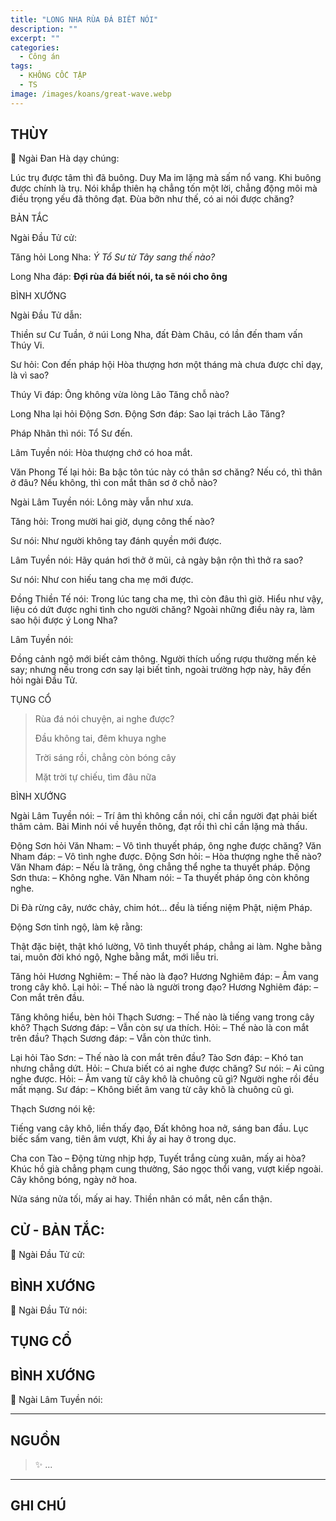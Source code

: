 ```yaml
---
title: "LONG NHA RÙA ĐÁ BIẾT NÓI"
description: ""
excerpt: ""
categories:
  - Công án
tags:
  - KHÔNG CỐC TẬP
  - TS 
image: /images/koans/great-wave.webp
---
```


## THÙY

📢 Ngài Đan Hà dạy chúng:

Lúc trụ được tâm thì đã buông. Duy Ma im lặng mà sấm nổ vang. 
Khi buông được chính là trụ. 
Nói khắp thiên hạ chẳng tốn một lời, chẳng động môi mà điều trọng yếu đã thông đạt. 
Đùa bỡn như thế, có ai nói được chăng?

BẢN TẮC

Ngài Đầu Tử cử:

Tăng hỏi Long Nha: *Ý Tổ Sư từ Tây sang thế nào?*

Long Nha đáp: **Đợi rùa đá biết nói, ta sẽ nói cho ông**

BÌNH XƯỚNG

Ngài Đầu Tử dẫn:

Thiền sư Cư Tuần, ở núi Long Nha, đất Đàm Châu, có lần đến tham vấn Thúy Vi. 

Sư hỏi: Con đến pháp hội Hòa thượng hơn một tháng mà chưa được chỉ dạy, là vì sao?

Thúy Vi đáp: Ông không vừa lòng Lão Tăng chỗ nào?

Long Nha lại hỏi Động Sơn. Động Sơn đáp: Sao lại trách Lão Tăng?

Pháp Nhãn thì nói: Tổ Sư đến.

Lâm Tuyền nói: Hòa thượng chớ có hoa mắt.

Văn Phong Tế lại hỏi: Ba bậc tôn túc này có thân sơ chăng? Nếu có, thì thân ở đâu? Nếu không, thì con mắt thân sơ ở chỗ nào?

Ngài Lâm Tuyền nói: Lông mày vẫn như xưa.

Tăng hỏi: Trong mười hai giờ, dụng công thế nào?

Sư nói: Như người không tay đánh quyền mới được.

Lâm Tuyền nói: Hãy quán hơi thở ở mũi, cả ngày bận rộn thì thở ra sao?

Sư nói: Như con hiếu tang cha mẹ mới được.

Đồng Thiền Tế nói: Trong lúc tang cha mẹ, thì còn đâu thì giờ. 
Hiểu như vậy, liệu có dứt được nghi tình cho người chăng? Ngoài những điều này ra, làm sao hội được ý Long Nha?

Lâm Tuyền nói: 

Đồng cảnh ngộ mới biết cảm thông. 
Người thích uống rượu thường mến kẻ say; nhưng nếu trong cơn say lại biết tỉnh, ngoài trường hợp này, hãy đến hỏi ngài Đầu Tử.

TỤNG CỔ

> Rùa đá nói chuyện, ai nghe được?
> 
> Đầu không tai, đêm khuya nghe
> 
> Trời sáng rồi, chẳng còn bóng cây
> 
> Mặt trời tự chiếu, tìm đâu nữa

BÌNH XƯỚNG

Ngài Lâm Tuyền nói:
– Trí âm thì không cần nói, chỉ cần người đạt phải biết thâm cảm. Bài Minh nói về huyền thông, đạt rồi thì chỉ cần lặng mà thấu.

Động Sơn hỏi Văn Nham:
– Vô tình thuyết pháp, ông nghe được chăng?
Văn Nham đáp:
– Vô tình nghe được.
Động Sơn hỏi:
– Hòa thượng nghe thế nào?
Văn Nham đáp:
– Nếu là trăng, ông chẳng thể nghe ta thuyết pháp.
Động Sơn thưa:
– Không nghe.
Văn Nham nói:
– Ta thuyết pháp ông còn không nghe.

Di Đà rừng cây, nước chảy, chim hót… đều là tiếng niệm Phật, niệm Pháp.

Động Sơn tỉnh ngộ, làm kệ rằng:

Thật đặc biệt, thật khó lường,
Vô tình thuyết pháp, chẳng ai làm.
Nghe bằng tai, muôn đời khó ngộ,
Nghe bằng mắt, mới liễu tri.

Tăng hỏi Hương Nghiêm:
– Thế nào là đạo?
Hương Nghiêm đáp:
– Âm vang trong cây khô.
Lại hỏi:
– Thế nào là người trong đạo?
Hương Nghiêm đáp:
– Con mắt trên đầu.

Tăng không hiểu, bèn hỏi Thạch Sương:
– Thế nào là tiếng vang trong cây khô?
Thạch Sương đáp:
– Vẫn còn sự ưa thích.
Hỏi:
– Thế nào là con mắt trên đầu?
Thạch Sương đáp:
– Vẫn còn thức tình.

Lại hỏi Tào Sơn:
– Thế nào là con mắt trên đầu?
Tào Sơn đáp:
– Khó tan nhưng chẳng dứt.
Hỏi:
– Chưa biết có ai nghe được chăng?
Sư nói:
– Ai cũng nghe được.
Hỏi:
– Âm vang từ cây khô là chuông cũ gì? Người nghe rồi đều mất mạng.
Sư đáp:
– Không biết âm vang từ cây khô là chuông cũ gì.

Thạch Sương nói kệ:

Tiếng vang cây khô, liền thấy đạo,
Đất không hoa nở, sáng ban đầu.
Lục biếc sấm vang, tiên âm vượt,
Khi ấy ai hay ở trong dục.

Cha con Tào – Động từng nhịp hợp,
Tuyết trắng cùng xuân, mấy ai hòa?
Khúc hồ già chẳng phạm cung thường,
Sáo ngọc thổi vang, vượt kiếp ngoài.
Cây không bóng, ngày nở hoa.

Nửa sáng nửa tối, mấy ai hay.
Thiền nhân có mắt, nên cẩn thận.

## CỬ - BẢN TẮC:

📢 Ngài Đầu Tử cử:

> 

## BÌNH XƯỚNG

📢 Ngài Đầu Tử nói:



## TỤNG CỔ

> 

## BÌNH XƯỚNG

📢 Ngài Lâm Tuyền nói:



<hr class="blog-rule" />

## NGUỒN

> ✨ ...

<hr class="blog-rule" />

## GHI CHÚ

[^1]: ⭐️ <a href="/masters/Shaoshan-Huanpu" target="_blank">🔗 TS </a>
